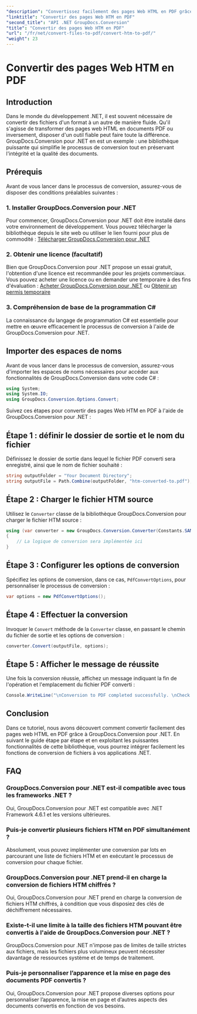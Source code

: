 ```yaml
---
"description": "Convertissez facilement des pages Web HTML en PDF grâce à GroupDocs.Conversion pour .NET. Suivez notre guide étape par étape pour une intégration transparente à vos applications .NET."
"linktitle": "Convertir des pages Web HTM en PDF"
"second_title": "API .NET GroupDocs.Conversion"
"title": "Convertir des pages Web HTM en PDF"
"url": "/fr/net/convert-files-to-pdf/convert-htm-to-pdf/"
"weight": 23
---
```


# Convertir des pages Web HTM en PDF

## Introduction
Dans le monde du développement .NET, il est souvent nécessaire de convertir des fichiers d'un format à un autre de manière fluide. Qu'il s'agisse de transformer des pages web HTML en documents PDF ou inversement, disposer d'un outil fiable peut faire toute la différence. GroupDocs.Conversion pour .NET en est un exemple : une bibliothèque puissante qui simplifie le processus de conversion tout en préservant l'intégrité et la qualité des documents.
## Prérequis
Avant de vous lancer dans le processus de conversion, assurez-vous de disposer des conditions préalables suivantes :
### 1. Installer GroupDocs.Conversion pour .NET
Pour commencer, GroupDocs.Conversion pour .NET doit être installé dans votre environnement de développement. Vous pouvez télécharger la bibliothèque depuis le site web ou utiliser le lien fourni pour plus de commodité : [Télécharger GroupDocs.Conversion pour .NET](https://releases.groupdocs.com/conversion/net/)
### 2. Obtenir une licence (facultatif)
Bien que GroupDocs.Conversion pour .NET propose un essai gratuit, l'obtention d'une licence est recommandée pour les projets commerciaux. Vous pouvez acheter une licence ou en demander une temporaire à des fins d'évaluation : [Acheter GroupDocs.Conversion pour .NET](https://purchase.groupdocs.com/buy) ou [Obtenir un permis temporaire](https://purchase.groupdocs.com/temporary-license/)
### 3. Compréhension de base de la programmation C#
La connaissance du langage de programmation C# est essentielle pour mettre en œuvre efficacement le processus de conversion à l'aide de GroupDocs.Conversion pour .NET.

## Importer des espaces de noms
Avant de vous lancer dans le processus de conversion, assurez-vous d'importer les espaces de noms nécessaires pour accéder aux fonctionnalités de GroupDocs.Conversion dans votre code C# :
```csharp
using System;
using System.IO;
using GroupDocs.Conversion.Options.Convert;
```

Suivez ces étapes pour convertir des pages Web HTM en PDF à l'aide de GroupDocs.Conversion pour .NET :
## Étape 1 : définir le dossier de sortie et le nom du fichier
Définissez le dossier de sortie dans lequel le fichier PDF converti sera enregistré, ainsi que le nom de fichier souhaité :
```csharp
string outputFolder = "Your Document Directory";
string outputFile = Path.Combine(outputFolder, "htm-converted-to.pdf");
```
## Étape 2 : Charger le fichier HTM source
Utilisez le `Converter` classe de la bibliothèque GroupDocs.Conversion pour charger le fichier HTM source :
```csharp
using (var converter = new GroupDocs.Conversion.Converter(Constants.SAMPLE_HTM))
{
    // La logique de conversion sera implémentée ici
}
```
## Étape 3 : Configurer les options de conversion
Spécifiez les options de conversion, dans ce cas, `PdfConvertOptions`, pour personnaliser le processus de conversion :
```csharp
var options = new PdfConvertOptions();
```
## Étape 4 : Effectuer la conversion
Invoquer le `Convert` méthode de la `Converter` classe, en passant le chemin du fichier de sortie et les options de conversion :
```csharp
converter.Convert(outputFile, options);
```
## Étape 5 : Afficher le message de réussite
Une fois la conversion réussie, affichez un message indiquant la fin de l'opération et l'emplacement du fichier PDF converti :
```csharp
Console.WriteLine("\nConversion to PDF completed successfully. \nCheck output in {0}", outputFolder);
```

## Conclusion
Dans ce tutoriel, nous avons découvert comment convertir facilement des pages web HTML en PDF grâce à GroupDocs.Conversion pour .NET. En suivant le guide étape par étape et en exploitant les puissantes fonctionnalités de cette bibliothèque, vous pourrez intégrer facilement les fonctions de conversion de fichiers à vos applications .NET.
## FAQ
### GroupDocs.Conversion pour .NET est-il compatible avec tous les frameworks .NET ?
Oui, GroupDocs.Conversion pour .NET est compatible avec .NET Framework 4.6.1 et les versions ultérieures.
### Puis-je convertir plusieurs fichiers HTM en PDF simultanément ?
Absolument, vous pouvez implémenter une conversion par lots en parcourant une liste de fichiers HTM et en exécutant le processus de conversion pour chaque fichier.
### GroupDocs.Conversion pour .NET prend-il en charge la conversion de fichiers HTM chiffrés ?
Oui, GroupDocs.Conversion pour .NET prend en charge la conversion de fichiers HTM chiffrés, à condition que vous disposiez des clés de déchiffrement nécessaires.
### Existe-t-il une limite à la taille des fichiers HTM pouvant être convertis à l'aide de GroupDocs.Conversion pour .NET ?
GroupDocs.Conversion pour .NET n'impose pas de limites de taille strictes aux fichiers, mais les fichiers plus volumineux peuvent nécessiter davantage de ressources système et de temps de traitement.
### Puis-je personnaliser l’apparence et la mise en page des documents PDF convertis ?
Oui, GroupDocs.Conversion pour .NET propose diverses options pour personnaliser l’apparence, la mise en page et d’autres aspects des documents convertis en fonction de vos besoins.